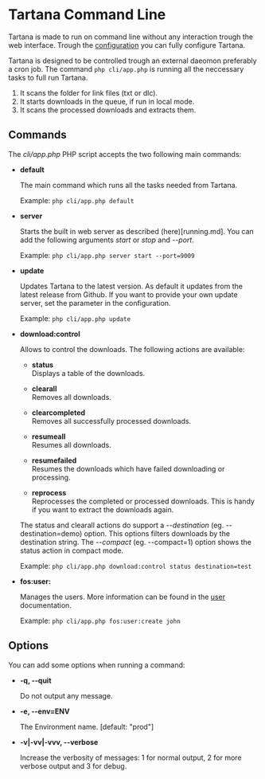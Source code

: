 # Tartana Command Line

Tartana is made to run on command line without any interaction trough the web interface. Trough the [configuration](configuration.md) you can fully configure Tartana.

Tartana is designed to be controlled trough an external daeomon preferably a cron job. The command `php cli/app.php` is running all the neccessary tasks to full run Tartana.

1. It scans the folder for link files (txt or dlc).
2. It starts downloads in the queue, if run in local mode.
3. It scans the processed downloads and extracts them.

## Commands

The *cli/app.php* PHP script accepts the two following main commands:

- **default**

  The main command which runs all the tasks needed from Tartana.
  
  Example: `php cli/app.php default`

- **server**

  Starts the built in web server as described (here)[running.md]. You can add the following arguments *start* or *stop* and *--port*.
  
  Example: `php cli/app.php server start --port=9009`

- **update**

  Updates Tartana to the latest version. As default it updates from the latest release from Github. If you want to provide your own update server, set the parameter in the configuration.
  
  Example: `php cli/app.php update`

- **download:control**

  Allows to control the downloads. The following actions are available:

  - **status**<br/>Displays a table of the downloads.

  - **clearall**<br/>Removes all downloads.

  - **clearcompleted**<br/>Removes all successfully processed downloads.

  - **resumeall**<br/>Resumes all downloads.
    
  - **resumefailed**<br/>Resumes the downloads which have failed downloading or processing.

  - **reprocess**<br/>Reprocesses the completed or processed downloads. This is handy if you want to extract the downloads again.

  The status and clearall actions do support a *--destination* (eg. --destination=demo) option. This options filters downloads by the destination string. The *--compact* (eg. --compact=1) option shows the status action in compact mode.

  Example: `php cli/app.php download:control status destination=test`

- **fos:user:**

  Manages the users. More information can be found in the [user](users.md) documentation.
  
  Example: `php cli/app.php fos:user:create john`

## Options
You can add some options when running a command:

- **-q, --quit**

  Do not output any message.
  
- **-e, --env=ENV**

  The Environment name. [default: "prod"]

- **-v|-vv|-vvv, --verbose**

  Increase the verbosity of messages: 1 for normal output, 2 for more verbose output and 3 for debug.